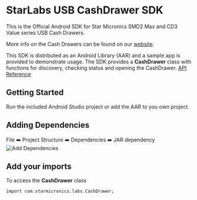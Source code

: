 # StarLabs USB CashDrawer SDK
This is the Official Android SDK for Star Micronics SMD2 Max and CD3 Value series USB Cash Drawers.

More info on the Cash Drawers can be found on our [website](https://www.starmicronics.com/pages/pos-cash-register-drawers).

This SDK is distributed as an Android Library (AAR) and a sample app is provided to demonstrate usage.
The SDK provides a **CashDrawer** class with functions for discovery, checking status and opening the CashDrawer.
[API Reference](https://starmicronics.altervista.org/cashdrawersdk/documentation/)

## Getting Started

Run the included Android Studio project or add the AAR to you own project.

## Adding Dependencies

File :arrow_right: Project Structure :arrow_right: Dependencies :arrow_right: JAR dependency
![Add Dependencies](https://starmicronics.altervista.org/cashdrawersdk/documentation/images/add-dependencies.jpg)

## Add your imports

To access the **CashDrawer** class 

`import com.starmicronics.labs.CashDrawer;`
